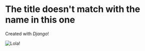 # The title doesn't match with the name in this one

Created with *Django*!

![Lola!](https://media.discordapp.net/attachments/359519663429779457/1014403314030493776/IMG_20220405_160607_2.jpg?width=258&height=480)